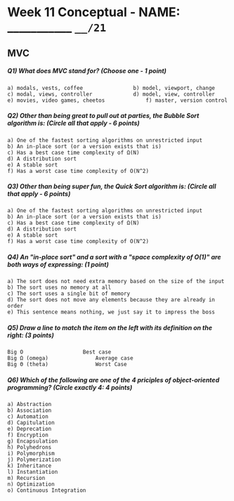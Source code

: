 # Week 11 Conceptual - NAME: ___________  `__/21`


## MVC

##### Q1) What does MVC stand for? (Choose one - 1 point)

```
a) modals, vests, coffee				b) model, viewport, change
c) modal, views, controller				d) model, view, controller
e) movies, video games, cheetos				f) master, version control
```

##### Q2) Other than being great to pull out at parties, the Bubble Sort algorithm is: (Circle all that apply - 6 points)

```
a) One of the fastest sorting algorithms on unrestricted input
b) An in-place sort (or a version exists that is)
c) Has a best case time complexity of Ω(N)
d) A distribution sort
e) A stable sort
f) Has a worst case time complexity of O(N^2)
```

##### Q3) Other than being super fun, the Quick Sort algorithm is: (Circle all that apply - 6 points)

```
a) One of the fastest sorting algorithms on unrestricted input
b) An in-place sort (or a version exists that is)
c) Has a best case time complexity of Ω(N)
d) A distribution sort
e) A stable sort
f) Has a worst case time complexity of O(N^2)
```

##### Q4) An "in-place sort" and a sort with a "space complexity of O(1)" are both ways of expressing: (1 point)

```
a) The sort does not need extra memory based on the size of the input
b) The sort uses no memory at all
c) The sort uses a single bit of memory
d) The sort does not move any elements because they are already in order
e) This sentence means nothing, we just say it to impress the boss
```

##### Q5) Draw a line to match the item on the left with its definition on the right: (3 points)

```
Big O					Best case
Big Ω (omega)				Average case
Big Θ (theta)				Worst Case
```

##### Q6) Which of the following are one of the 4 priciples of object-oriented programming? (Circle exactly 4: 4 points)

```
a) Abstraction		
b) Association
c) Automation
d) Capitulation	
e) Deprecation
f) Encryption
g) Encapsulation
h) Polyhedrons
i) Polymorphism
j) Polymerization
k) Inheritance
l) Instantiation
m) Recursion
n) Optimization
o) Continuous Integration
```

